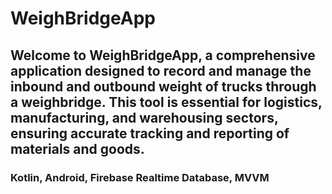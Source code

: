 
# WeighBridgeApp
## Welcome to WeighBridgeApp, a comprehensive application designed to record and manage the inbound and outbound weight of trucks through a weighbridge. This tool is essential for logistics, manufacturing, and warehousing sectors, ensuring accurate tracking and reporting of materials and goods.
### Kotlin, Android, Firebase Realtime Database, MVVM
